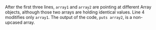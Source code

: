 After the first three lines, `array1` and `array2` are pointing at different Array objects, although those two arrays are holding identical values. Line 4 moditifies only `array1`. The output of the code, `puts array2`, is a non-upcased array.